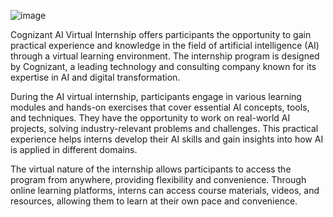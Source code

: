![image](https://github.com/ayeshafirdose31/Cognizant_AI/assets/111958106/ec98c033-974d-4935-bdeb-2e074dcf3ebc)

Cognizant AI Virtual Internship offers participants the opportunity to gain practical experience and knowledge in the field of artificial intelligence (AI) through a virtual learning environment. The internship program is designed by Cognizant, a leading technology and consulting company known for its expertise in AI and digital transformation.

During the AI virtual internship, participants engage in various learning modules and hands-on exercises that cover essential AI concepts, tools, and techniques. They have the opportunity to work on real-world AI projects, solving industry-relevant problems and challenges. This practical experience helps interns develop their AI skills and gain insights into how AI is applied in different domains.

The virtual nature of the internship allows participants to access the program from anywhere, providing flexibility and convenience. Through online learning platforms, interns can access course materials, videos, and resources, allowing them to learn at their own pace and convenience.
